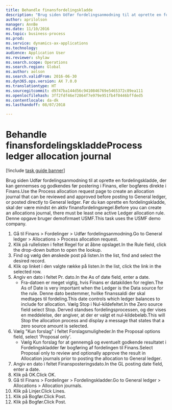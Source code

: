 ```yaml
--- 
title: Behandle finansfordelingskladde
description: "Brug siden Udfør fordelingsanmodning til at oprette en fordelingskladde, der kan gennemses og godkendes før postering i Finans, eller bogføres direkte i Finans."
author: aprilolson
manager: AnnBe
ms.date: 11/10/2016
ms.topic: business-process
ms.prod: 
ms.service: dynamics-ax-applications
ms.technology: 
audience: Application User
ms.reviewer: shylaw
ms.search.scope: Operations
ms.search.region: Global
ms.author: aolson
ms.search.validFrom: 2016-06-30
ms.dyn365.ops.version: AX 7.0.0
ms.translationtype: HT
ms.sourcegitcommit: d9747ba144d56c9410846769e5465372c89ea111
ms.openlocfilehash: 3ff2fdf46e72864f7e979e951fb4f0446bffded5
ms.contentlocale: da-dk
ms.lasthandoff: 08/07/2018

---
```

# <a name="process-ledger-allocation-journal"></a><span data-ttu-id="ee48b-103">Behandle finansfordelingskladde</span><span class="sxs-lookup"><span data-stu-id="ee48b-103">Process ledger allocation journal</span></span>

[!include [task guide banner](../../includes/task-guide-banner.md)]

<span data-ttu-id="ee48b-104">Brug siden Udfør fordelingsanmodning til at oprette en fordelingskladde, der kan gennemses og godkendes før postering i Finans, eller bogføres direkte i Finans.</span><span class="sxs-lookup"><span data-stu-id="ee48b-104">Use the Process allocation request page to create an allocation journal that can be reviewed and approved before posting to General ledger, or posted directly to General ledger.</span></span> <span data-ttu-id="ee48b-105">Før du kan oprette en fordelingskladde, skal der være mindst én aktiv finansfordelingsregel.</span><span class="sxs-lookup"><span data-stu-id="ee48b-105">Before you can create an allocations journal, there must be least one active Ledger allocation rule.</span></span> <span data-ttu-id="ee48b-106">Denne opgave bruger demofirmaet USMF.</span><span class="sxs-lookup"><span data-stu-id="ee48b-106">This task uses the USMF demo company.</span></span>

1. <span data-ttu-id="ee48b-107">Gå til Finans > Fordelinger > Udfør fordelingsanmodning.</span><span class="sxs-lookup"><span data-stu-id="ee48b-107">Go to General ledger > Allocations > Process allocation request.</span></span>
2. <span data-ttu-id="ee48b-108">Klik på rullelisten i feltet Regel for at åbne opslaget.</span><span class="sxs-lookup"><span data-stu-id="ee48b-108">In the Rule field, click the drop-down button to open the lookup.</span></span>
3. <span data-ttu-id="ee48b-109">Find og vælg den ønskede post på listen.</span><span class="sxs-lookup"><span data-stu-id="ee48b-109">In the list, find and select the desired record.</span></span>
4. <span data-ttu-id="ee48b-110">Klik op linket i den valgte række på listen.</span><span class="sxs-lookup"><span data-stu-id="ee48b-110">In the list, click the link in the selected row.</span></span>
5. <span data-ttu-id="ee48b-111">Angiv en dato i feltet Pr. dato.</span><span class="sxs-lookup"><span data-stu-id="ee48b-111">In the As of date field, enter a date.</span></span>
    * <span data-ttu-id="ee48b-112">Fra-datoen er meget vigtig, hvis Finans er datakilden for reglen.</span><span class="sxs-lookup"><span data-stu-id="ee48b-112">The As of Date is very important when the Ledger is the Data source for the rule.</span></span> <span data-ttu-id="ee48b-113">Denne dato bestemmer, hvilke finanssaldi der skal medtages til fordeling.</span><span class="sxs-lookup"><span data-stu-id="ee48b-113">This date controls which ledger balances to include for allocation.</span></span>     <span data-ttu-id="ee48b-114">Vælg Stop i Nul-kildefeltet.</span><span class="sxs-lookup"><span data-stu-id="ee48b-114">In the Zero source field select Stop.</span></span> <span data-ttu-id="ee48b-115">Derved standses fordelingsprocessen, og der vises en meddelelse, der angiver, at der er valgt et nul-kildebeløb.</span><span class="sxs-lookup"><span data-stu-id="ee48b-115">This will  Stop the allocation process and display a message that states that a zero source amount is selected.</span></span>  
6. <span data-ttu-id="ee48b-116">Vælg "Kun forslag" i feltet Forslagsmuligheder.</span><span class="sxs-lookup"><span data-stu-id="ee48b-116">In the Proposal options field, select 'Proposal only'.</span></span>
    * <span data-ttu-id="ee48b-117">Vælg Kun forslag for at gennemgå og eventuelt godkende resultatet i Fordelingskladder før bogføring af fordelingen til Finans.</span><span class="sxs-lookup"><span data-stu-id="ee48b-117">Select Proposal only to review and optionally approve the result in Allocation journals prior to posting the allocation to General ledger.</span></span>  
7. <span data-ttu-id="ee48b-118">Angiv en dato i feltet Finansposteringsdato.</span><span class="sxs-lookup"><span data-stu-id="ee48b-118">In the GL posting date field, enter a date.</span></span>
8. <span data-ttu-id="ee48b-119">Klik på OK.</span><span class="sxs-lookup"><span data-stu-id="ee48b-119">Click OK.</span></span>
9. <span data-ttu-id="ee48b-120">Gå til Finans > Fordelinger > Fordelingskladder.</span><span class="sxs-lookup"><span data-stu-id="ee48b-120">Go to General ledger > Allocations > Allocation journals.</span></span>
10. <span data-ttu-id="ee48b-121">Klik på Linjer.</span><span class="sxs-lookup"><span data-stu-id="ee48b-121">Click Lines.</span></span>
11. <span data-ttu-id="ee48b-122">Klik på Bogfør.</span><span class="sxs-lookup"><span data-stu-id="ee48b-122">Click Post.</span></span>
12. <span data-ttu-id="ee48b-123">Klik på Bogfør.</span><span class="sxs-lookup"><span data-stu-id="ee48b-123">Click Post.</span></span>


